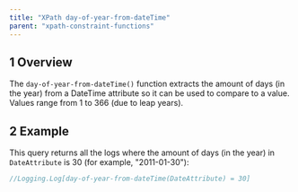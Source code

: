 ```yaml
---
title: "XPath day-of-year-from-dateTime"
parent: "xpath-constraint-functions"
---
```


## 1 Overview

The `day-of-year-from-dateTime()` function extracts the amount of days (in the year) from a DateTime attribute so it can be used to compare to a value. Values range from 1 to 366 (due to leap years).

## 2 Example

This query returns all the logs where the amount of days (in the year) in `DateAttribute` is 30 (for example, "2011-01-30"):

```java
//Logging.Log[day-of-year-from-dateTime(DateAttribute) = 30]
```
